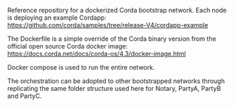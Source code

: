 Reference repository for a dockerized Corda bootstrap network. Each node is deploying an example Cordapp: https://github.com/corda/samples/tree/release-V4/cordapp-example

The Dockerfile is a simple override of the Corda binary version from the official open source Corda docker image: https://docs.corda.net/docs/corda-os/4.3/docker-image.html

Docker compose is used to run the entire network. 

The orchestration can be adopted to other bootstrapped networks through replicating the same folder structure used here for Notary, PartyA, PartyB and PartyC.